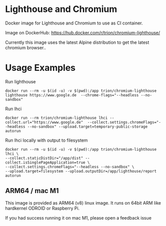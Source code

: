 # Lighthouse and Chromium

Docker image for Lighthouse and Chromium to use as CI container.

Image on DockerHub: https://hub.docker.com/r/trion/chromium-lighthouse/

Currently this image uses the latest Alpine distribution to get the latest chromium browser..

# Usage Examples

Run lighthouse

```
docker run --rm -u $(id -u) -v $(pwd):/app trion/chromium-lighthouse lighthouse https://www.google.de  --chrome-flags="--headless --no-sandbox"
```

Run lhci

```
docker run --rm trion/chromium-lighthouse lhci --collect.url="https://www.google.de"  --collect.settings.chromeFlags="--headless --no-sandbox" --upload.target=temporary-public-storage autorun
```

Run lhci locally with output to filesystem

```
docker run --rm -u $(id -u) -v $(pwd):/app trion/chromium-lighthouse lhci \
--collect.staticDistDir="/app/dist" --collect.isSinglePageApplication=true \
--collect.settings.chromeFlags="--headless --no-sandbox" \
--upload.target=filesystem --upload.outputDir=/app/lighthouse/report autorun
```

## ARM64 / mac M1
This image is provided as ARM64 (v8) linux image.
It runs on 64bit ARM like hardkernel ODROID or Raspberry Pi.

If you had success running it on mac M1, please open a feedback issue